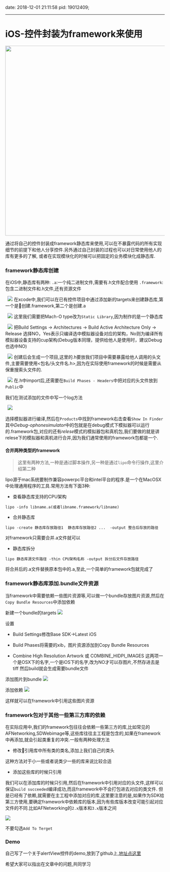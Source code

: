
date: 2018-12-01 21:11:58
pid: 19012409;

---

# iOS-控件封装为framework来使用

<img src="https://blog-1256512148.cos.ap-beijing.myqcloud.com/blog_framework01.png" width="600" align=center>

通过将自己的控件封装成framework静态库来使用,可以在不暴露代码的所有实现细节的前提下和他人分享控件.另外通过自己封装的过程也可以对日常使用他人的库有更多的了解,
或者在实现模块化的时候可以把固定的业务模块化成静态库.<!--more-->

### framework静态库创建

在iOS中,静态库有两种:
``.a``:一个纯二进制文件,需要有.h文件配合使用
``.framework``:包含二进制文件和.h文件,还有资源文件

&ensp;<img src="https://blog-1256512148.cos.ap-beijing.myqcloud.com/blog-framework/blog-framework11.png">
在xcode中,我们可以在已有控件项目中通过添加新的targets来创建静态库,第一个是创建.framework,第二个是创建.a

&ensp;<img src="https://blog-1256512148.cos.ap-beijing.myqcloud.com/blog-framework/blog-framework02.png">
这里我们需要把Mach-O type改为``Static Library``,因为制作的是一个静态库

&ensp;<img src="https://blog-1256512148.cos.ap-beijing.myqcloud.com/blog-framework/blog-framework03.png">
把Build Settings -> Architectures -> Build Active Architecture Only -> Release 选择NO，Yes表示只编译选中模拟器设备对应的架构，No则为编译所有模拟器设备支持的cup架构(Debug版本同理，提供给他人是使用时，建议Debug也选中NO)

&ensp;<img src="https://blog-1256512148.cos.ap-beijing.myqcloud.com/blog-framework/blog-framework04.png">
创建后会生成一个项目,这里的.h要放我们项目中需要暴露给他人调用的头文件,主要需要使用<包名/头文件名.h>,因为在实际使用framework的时候是需要从保重搜索头文件的.

&ensp;<img src="https://blog-1256512148.cos.ap-beijing.myqcloud.com/blog-framework/blog-framework05.png">
在.h中import后,还需要在``Build Phases - Headers``中把对应的头文件放到``Public``中

我们在测试添加的文件中写一个log方法

&ensp;<img src="https://blog-1256512148.cos.ap-beijing.myqcloud.com/blog-framework/blog-framework06.png">

选择模拟器进行编译,然后在``Products``中找到framework右击查看``Show In Finder``
其中*Debug-ophonesimulator*中的包就是在debug模式下模拟器可以运行的.framework包,对应的还有*relese*模式的模拟器包和真机包,我们要做的就是讲relese下的模拟器和真机进行合并,因为我们通常使用的framework包都是一个.

#### 合并两种类型的framework

> 这里有两种方法,一种是通过脚本操作,另一种是通过``lipo``命令行操作,这里介绍第二种

lipo源于mac系统要制作兼容powerpc平台和intel平台的程序.是一个在MacOSX中处理通用程序的工具.常用方法有下面3种:

* 查看静态库支持的CPU架构

```
lipo -info libname.a(或者libname.framework/libname)
```

* 合并静态库

```
lipo -create 静态库存放路径1  静态库存放路径2 ...  -output 整合后存放的路径
```

对framework只需要合并.a文件就可以

* 静态库拆分

```
lipo 静态库源文件路径 -thin CPU架构名称 -output 拆分后文件存放路径
```

将合并后的.a文件替换原本包中的.a,至此,一个简单的framework包就完成了

### framework静态库添加.bundle文件资源

当framework中需要依赖一些图片资源等,可以做一个bundle存放图片资源,然后在``Copy Bundle Resources``中添加依赖

新建一个bundle的targets
<img src="https://blog-1256512148.cos.ap-beijing.myqcloud.com/blog-framework/blog-framework07.png">

设置

* Build Settings修改Base SDK->Latest iOS

* Build Phases将需要的xib，图片资源添加到Copy Bundle Resources

* Combine High Resolution Artwork 或 COMBINE_HIDPI_IMAGES
这两项一个是OSX下的名字,一个是iOS下的名字,改为NO才可以存图片,不然存进去是tiff
然后build就会生成需要bundle文件

添加图片到bundle
<img src="https://blog-1256512148.cos.ap-beijing.myqcloud.com/blog-framework/blog-framework08.png">

添加依赖
<img src="https://blog-1256512148.cos.ap-beijing.myqcloud.com/blog-framework/blog-framework09.png">

这样就可以在framework中引用这些图片资源

### framework包对于其他一些第三方库的依赖

在实际应用中,我们的framework包往往会依赖一些第三方的库,比如常见的AFNetworking,SDWebimage等,这些库往往主工程是包含的,如果在framework中再添加,就会引起类重复的冲突.一般有两种处理方法

* 修改引用库中所有类的类名,添加上我们自己的类头

这种方法对于小一些或者说类少一些的库来说比较合适

* 添加这些库的时候只引用

我们可以在添加库的时候只引用,然后在framework中引用对应的头文件,这样可以保证``build succeeded``编译成功,而且framework中不会打包进去对应的类文件.
但是已经有了依赖,就需要在主工程中添加对应的库,这里要注意的是,如果作为SDK给第三方使用,要确定framework中依赖库的版本,因为有些库版本改变可能引起对应文件的不同.比如AFNetworking的``2.x``版本和``3.x``版本之间

<img src="https://blog-1256512148.cos.ap-beijing.myqcloud.com/blog-framework/blog-framework10.png">

不要勾选``Add To Terget``

### Demo

自己写了一个关于alertView控件的demo,放到了github上,[地址点这里](https://github.com/zphui5409/ZPHAlertView)

希望大家可以指出在文章中的问题,共同学习
